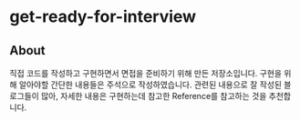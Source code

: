 # get-ready-for-interview

## About

직접 코드를 작성하고 구현하면서 면접을 준비하기 위해 만든 저장소입니다. 구현을 위해 알아야할 간단한 내용들은 주석으로 작성하였습니다. 관련된 내용으로 잘 작성된 블로그들이 많아, 자세한 내용은 구현하는데 참고한 Reference를 참고하는 것을 추천합니다.
